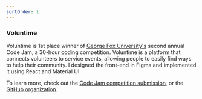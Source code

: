 ```yaml
---
sortOrder: 1
---
```


### Voluntime

Voluntime is 1st place winner of [George Fox University's](https://www.georgefox.edu/) second annual Code Jam, a 30-hour coding competition. Voluntime is a platform that connects volunteers to service events, allowing people to easily find ways to help their community. I designed the front-end in Figma and implemented it using React and Material UI.

To learn more, check out the [Code Jam competition submission](https://devpost.com/software/top-secret-team-3-project-title), or the [GitHub organization](https://github.com/Voluntime).

<image-row>

<responsive-img source="/images//voluntime/voluntime1.jpg"></responsive-img>
<responsive-img source="/images//voluntime/voluntime2.jpg"></responsive-img>

</image-row>